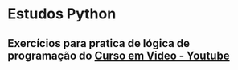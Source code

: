# Estudos Python

## Exercícios para pratica de lógica de programação do <a href="https://www.youtube.com/watch?v=nIHq1MtJaKs&list=PLHz_AreHm4dm6wYOIW20Nyg12TAjmMGT-" target="_blank">Curso em Video - Youtube</a>
